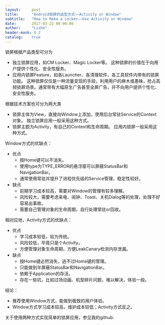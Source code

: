 ```yaml
---
layout:     post
title:      "Android锁屏的选型方式——Activity or Window"
subtitle:   "How to Make a Locker——Use Activity or Window"
date:       2017-03-23 00:00:00
author:     "Lizhe"
header-mask: 0.2
catalog:    true
---
```


锁屏根据产品类型可分为
* 独立锁屏应用，如CM Locker、Magic Locker等。
  这种锁屏的价值在于向用户提供个性化、安全性服务。
* 应用内锁屏Feature，如各Launcher、各清理软件、各工具软件内带有的锁屏功能。
  这种锁屏仅仅是一种流量变现的手段，利用用户的麻木或愚昧，抢占高频锁屏场景。通常带有大幅原生广告甚至全屏广告，并不向用户提供个性化、安全性服务。

根据技术方案也可分为两大类
* 锁屏主体为View，直接向Window上添加，使用后台常驻Service的Context对象。
  独立锁屏应用一般采用这种方式。
* 锁屏主题为Activity，有自己的Context和生命周期。
  应用内锁屏一般采用这种方式。

Window方式的优缺点：
* 优点
  + 按Home键可以不消失。
  + 使用type为TYPE_ERROR的悬浮窗可以屏蔽StatusBar和NavigationBar。
  + 通常使用常驻并提升了进程优先级的Service管理，稳定性较好。
* 缺点
  + 前期学习成本较高，需要对Window的管理有较多理解。
  + 风险较大，需要考虑来电、闹钟、Toast、关机Dialog等的处理，处理不好容易出事故。
  + 需要自己管理对象的生命周期，自行处理常驻or回收。

相对应地，Activity方式的优缺点：
* 优点
  + 学习成本较低，较为传统。
  + 风险较低，毕竟只是个Activity。
  + 方便管理对象生命周期，方便LeakCanary检测内存泄漏。
* 缺点
  + 按Home键必然消失，逃不过Home键的管理。
  + 只能做到半屏蔽StatusBar和NavigationBar。
  + 依赖于Application的存活。
  + 存在一些坑，比如过场动画、机型碎片问题，难以解决，体验一般。

结论：
* 推荐使用Window方式，能做到极致的用户体验。
* Window方式学习成本较高，维护成本较低；Activity方式反之。

关于使用两种方式实现简单的锁屏应用，参见我的github:
